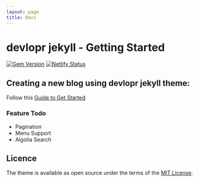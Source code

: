 ```yaml
---
layout: page
title: Docs
---
```


# devlopr jekyll - Getting Started

[![Gem Version](https://badge.fury.io/rb/devlopr.svg)](https://badge.fury.io/rb/devlopr)
[![Netlify Status](https://api.netlify.com/api/v1/badges/4232ac2b-63e0-4c78-92e0-e95aad5ab8c3/deploy-status)](https://app.netlify.com/sites/devlopr/deploys)

## Creating a new blog using devlopr jekyll theme:

Follow this [Guide to Get Started](https://sujaykundu.com/jekyll/2019/06/22/building-a-blog-using-devlopr-jekyll-theme.html)

### Feature Todo

- Pagination
- Menu Support
- Algolia Search




 









  





## Licence

The theme is available as open source under the terms of the [MIT License](https://opensource.org/licenses/MIT).


